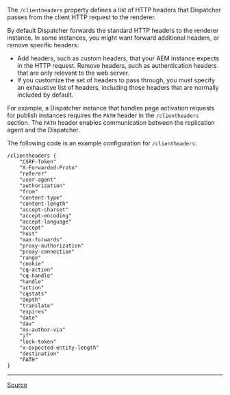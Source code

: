The `/clientheaders` property defines a list of HTTP headers that Dispatcher passes from the client HTTP request to the renderer.

By default Dispatcher forwards the standard HTTP headers to the renderer instance. In some instances, you might want forward additional headers, or remove specific headers:
- Add headers, such as custom headers, that your AEM instance expects in the HTTP request.
Remove headers, such as authentication headers that are only relevant to the web server.
- If you customize the set of headers to pass through, you must specify an exhaustive list of headers, including those headers that are normally included by default.

For example, a Dispatcher instance that handles page activation requests for publish instances requires the `PATH` header in the `/clientheaders` section. The `PATH` header enables communication between the replication agent and the Dispatcher.

The following code is an example configuration for `/clientheaders`:

```
/clientheaders {
	"CSRF-Token"
	"X-Forwarded-Proto"
	"referer"
	"user-agent"
	"authorization"
	"from"
	"content-type"
	"content-length"
	"accept-charset"
	"accept-encoding"
	"accept-language"
	"accept"
	"host"
	"max-forwards"
	"proxy-authorization"
	"proxy-connection"
	"range"
	"cookie"
	"cq-action"
	"cq-handle"
	"handle"
	"action"
	"cqstats"
	"depth"
	"translate"
	"expires"
	"date"
	"dav"
	"ms-author-via"
	"if"
	"lock-token"
	"x-expected-entity-length"
	"destination"
	"PATH"
}
```

---

[Source](https://experienceleague.adobe.com/docs/experience-manager-dispatcher/using/configuring/dispatcher-configuration.html?lang=en#specifying-the-http-headers-to-pass-through-clientheaders)
